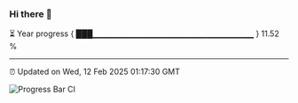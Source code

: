 ### Hi there 👋

⏳ Year progress { ███▁▁▁▁▁▁▁▁▁▁▁▁▁▁▁▁▁▁▁▁▁▁▁▁▁▁▁ } 11.52 %

---

⏰ Updated on Wed, 12 Feb 2025 01:17:30 GMT

![Progress Bar CI](https://github.com/liununu/liununu/workflows/Progress%20Bar%20CI/badge.svg)
